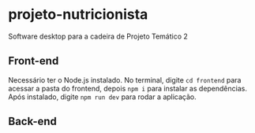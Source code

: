 # projeto-nutricionista
Software desktop para a cadeira de Projeto Temático 2

## Front-end

Necessário ter o Node.js instalado.
No terminal, digite `cd frontend` para acessar a pasta do frontend, depois `npm i` para instalar as dependências. Após instalado, digite `npm run dev` para rodar a aplicação.

## Back-end

